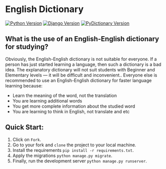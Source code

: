 # English Dictionary

[![Python Version](https://img.shields.io/badge/python-3.9.5-brightgreen.svg)](https://python.org)
[![Django Version](https://img.shields.io/badge/django-3.2.6-brightgreen.svg)](https://djangoproject.com)
[![PyDictionary Version](https://img.shields.io/badge/pydictionary-2.0.1-brightgreen.svg)](https://pypi.org/project/PyDictionary/)

## **What is the use of an English-English dictionary for studying?**



Obviously, the English-English dictionary is not suitable for everyone. If a person has just started learning a language, then such a dictionary is a bad idea. The explanatory dictionary will not suit students with Beginner and Elementary levels — it will be difficult and inconvenient.. Everyone else is recommended to use an English-English dictionary for faster language learning because:

- Learn the meaning of the word, not the translation
- You are learning additional words
- You get more complete information about the studied word
- You are learning to think in English, not translate and etc





## **Quick Start:**

1. Click on `Fork`.
2. Go to your fork and `clone` the project to your local machine.
3. Install the requirements `pip install -r requirements.txt`.
4. Apply the migrations `python manage.py migrate`.
5. Finally, run the development server `python manage.py runserver`.





